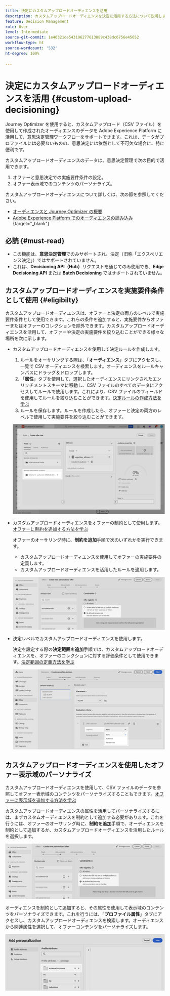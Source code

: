 ```yaml
---
title: 決定にカスタムアップロードオーディエンスを活用
description: カスタムアップロードオーディエンスを決定に活用する方法について説明します。
feature: Decision Management
role: User
level: Intermediate
source-git-commit: 1e46321de543196277613889c438dc6756e45652
workflow-type: ht
source-wordcount: '532'
ht-degree: 100%

---
```



# 決定にカスタムアップロードオーディエンスを活用 {#custom-upload-decisioning}

Journey Optimizer を使用すると、カスタムアップロード（CSV ファイル）を使用して作成されたオーディエンスのデータを Adobe Experience Platform に活用して、意思決定管理ワークフローをサポートできます。これは、データがプロファイルには必要ないものの、意思決定には依然として不可欠な場合に、特に便利です。

カスタムアップロードオーディエンスのデータは、意思決定管理で次の目的で活用できます。

1. オファーと意思決定での実施要件条件の設定。
2. オファー表示域でのコンテンツのパーソナライズ。

カスタムアップロードオーディエンスについて詳しくは、次の節を参照してください。
* [オーディエンスと Journey Optimizer の概要](../audience/about-audiences.md)
* [Adobe Experience Platform でのオーディエンスの読み込み](https://experienceleague.adobe.com/ja/docs/experience-platform/segmentation/ui/audience-portal#import-audience){target="_blank"}

## 必読 {#must-read}

* この機能は、**意思決定管理**&#x200B;でのみサポートされ、決定（旧称「エクスペリエンス決定」）ではサポートされていません。
* これは、**Decisioning API（Hub）**&#x200B;リクエストを通じてのみ使用でき、**Edge Decisioning API** または **Batch Decisioning** ではサポートされていません。

## カスタムアップロードオーディエンスを実施要件条件として使用 {#eligibilty}

カスタムアップロードオーディエンスは、オファーと決定の両方のレベルで実施要件条件として使用できます。これらの条件を追加すると、実施要件からオファーまたはオファーのコレクションを除外できます。カスタムアップロードオーディエンスを活用して、オファーや決定の実施要件を絞り込むことができる様々な場所を次に示します。

* カスタムアップロードオーディエンスを使用して決定ルールを作成します。

   1. ルールをオーサリングする際は、「**オーディエンス**」タブにアクセスし、一覧で CSV オーディエンスを検索します。オーディエンスをルールキャンバスにドラッグ＆ドロップします。
   1. 「**属性**」タブを使用して、選択したオーディエンスにリンクされたエンリッチメントスキーマに移動し、CSV ファイルのすべてのデータにアクセスしてルールで使用します。これにより、CSV ファイルのフィールドを使用してルールを絞り込むことができます。[決定ルールの作成方法を学ぶ](../offers/offer-library/creating-decision-rules.md)
   1. ルールを保存します。ルールを作成したら、オファーと決定の両方のレベルで使用して実施要件を絞り込むことができます。

  ![](assets/csv-rule.png)

* カスタムアップロードオーディエンスをオファーの制約として使用します。[オファーに制約を追加する方法を学ぶ](../offers/offer-library/add-constraints.md)

  オファーのオーサリング時に、**制約を追加**&#x200B;手順で次のいずれかを実行できます。

   * カスタムアップロードオーディエンスを使用してオファーの実施要件の定義します。
   * カスタムアップロードオーディエンスを活用したルールを適用します。

  ![](assets/csv-offer.png)

* 決定レベルでカスタムアップロードオーディエンスを使用します。

  決定を設定する際の&#x200B;**決定範囲を追加**&#x200B;手順では、カスタムアップロードオーディエンスを、オファーのコレクションに対する評価条件として使用できます。[決定範囲の定義方法を学ぶ](../offers/offer-activities/create-offer-activities.md#add-decision-scopes)

  ![](assets/csv-decision.png)

## カスタムアップロードオーディエンスを使用したオファー表示域のパーソナライズ

カスタムアップロードオーディエンスを使用して、CSV ファイルのデータを参照してオファー表示域のコンテンツをパーソナライズすることもできます。[オファーに表示域を追加する方法を学ぶ](../offers/offer-library/add-representations.md)

カスタムアップロードオーディエンスの属性を活用してパーソナライズするには、まずカスタムオーディエンスを制約として追加する必要があります。これを行うには、オファーのオーサリング時に、**制約を追加**&#x200B;手順で、オーディエンスを制約として追加するか、カスタムアップロードオーディエンスを活用したルールを選択します。

![](assets/csv-offer.png)

オーディエンスを制約として追加すると、その属性を使用して表示域のコンテンツをパーソナライズできます。これを行うには、「**プロファイル属性**」タブにアクセスし、カスタムアップロードオーディエンスを検索します。オーディエンスから関連属性を選択して、オファーコンテンツをパーソナライズします。

![](assets/csv-perso.png)
